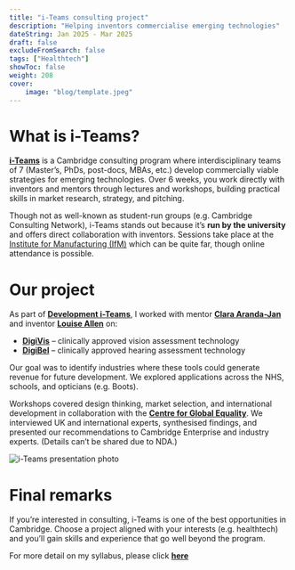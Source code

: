 ```yaml
---
title: "i-Teams consulting project"
description: "Helping inventors commercialise emerging technologies"
dateString: Jan 2025 - Mar 2025
draft: false
excludeFromSearch: false
tags: ["Healthtech"]
showToc: false
weight: 208
cover:
    image: "blog/template.jpeg"
--- 
```

# What is i-Teams?

[**i-Teams**](https://iteamsonline.org/) is a Cambridge consulting program where interdisciplinary teams of 7 (Master’s, PhDs, post-docs, MBAs, etc.) develop commercially viable strategies for emerging technologies. Over 6 weeks, you work directly with inventors and mentors through lectures and workshops, building practical skills in market research, strategy, and pitching.

Though not as well-known as student-run groups (e.g. Cambridge Consulting Network), i-Teams stands out because it’s **run by the university** and offers direct collaboration with inventors. Sessions take place at the [Institute for Manufacturing (IfM)](https://www.ifm.eng.cam.ac.uk/) which can be quite far, though online attendance is possible.

# Our project

As part of [**Development i-Teams**](https://iteamsonline.org/development-i-teams/), I worked with mentor [**Clara Aranda-Jan**](https://www.linkedin.com/in/claraaranda/) and inventor [**Louise Allen**](https://www.linkedin.com/in/louise-allen-383466142/) on:

- [**DigiVis**](https://www.digivis.uk/) – clinically approved vision assessment technology
- [**DigiBel**](https://cobaltgrid.com/project/digibel/) – clinically approved hearing assessment technology

Our goal was to identify industries where these tools could generate revenue for future development. We explored applications across the NHS, schools, and opticians (e.g. Boots).

Workshops covered design thinking, market selection, and international development in collaboration with the [**Centre for Global Equality**](https://centreforglobalequality.org/). We interviewed UK and international experts, synthesised findings, and presented our recommendations to Cambridge Enterprise and industry experts. (Details can’t be shared due to NDA.)

![i-Teams presentation photo](/notes/iTeams.jpeg)

# Final remarks

If you’re interested in consulting, i-Teams is one of the best opportunities in Cambridge. Choose a project aligned with your interests (e.g. healthtech) and you’ll gain skills and experience that go well beyond the program.

For more detail on my syllabus, please click [**here**](/notes/iTeamsOverview.pdf)